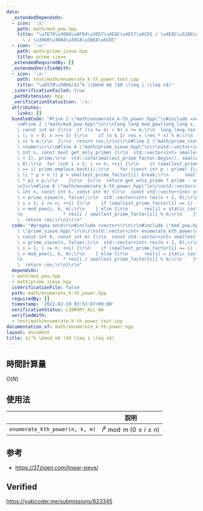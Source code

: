 ```yaml
---
data:
  _extendedDependsOn:
  - icon: ':x:'
    path: math/mod_pow.hpp
    title: "\u7E70\u308A\u8FD4\u3057\u4E8C\u4E57\u6CD5 / \u4E8C\u5206\u7D2F\u4E57\u6CD5\
      \ / \u30D0\u30A4\u30CA\u30EA\u6CD5"
  - icon: ':x:'
    path: math/prime_sieve.hpp
    title: prime sieve
  _extendedRequiredBy: []
  _extendedVerifiedWith:
  - icon: ':x:'
    path: test/math/enumerate_k-th_power.test.cpp
    title: "\u6570\u5B66/$i^k \\bmod m$ ($0 \\leq i \\leq n$)"
  _isVerificationFailed: true
  _pathExtension: hpp
  _verificationStatusIcon: ':x:'
  attributes:
    links: []
  bundledCode: "#line 2 \"math/enumerate_k-th_power.hpp\"\n#include <vector>\r\n\r\
    \n#line 2 \"math/mod_pow.hpp\"\n\r\nlong long mod_pow(long long x, long long n,\
    \ const int m) {\r\n  if ((x %= m) < 0) x += m;\r\n  long long res = 1;\r\n  for\
    \ (; n > 0; n >>= 1) {\r\n    if (n & 1) res = (res * x) % m;\r\n    x = (x *\
    \ x) % m;\r\n  }\r\n  return res;\r\n}\r\n#line 2 \"math/prime_sieve.hpp\"\n#include\
    \ <numeric>\r\n#line 4 \"math/prime_sieve.hpp\"\n\r\nstd::vector<int> prime_sieve(const\
    \ int n, const bool get_only_prime) {\r\n  std::vector<int> smallest_prime_factor(n\
    \ + 1), prime;\r\n  std::iota(smallest_prime_factor.begin(), smallest_prime_factor.end(),\
    \ 0);\r\n  for (int i = 2; i <= n; ++i) {\r\n    if (smallest_prime_factor[i]\
    \ == i) prime.emplace_back(i);\r\n    for (const int p : prime) {\r\n      if\
    \ (i * p > n || p > smallest_prime_factor[i]) break;\r\n      smallest_prime_factor[i\
    \ * p] = p;\r\n    }\r\n  }\r\n  return get_only_prime ? prime : smallest_prime_factor;\r\
    \n}\r\n#line 6 \"math/enumerate_k-th_power.hpp\"\n\r\nstd::vector<int> enumerate_kth_power(const\
    \ int n, const int k, const int m) {\r\n  const std::vector<int> smallest_prime_factor\
    \ = prime_sieve(n, false);\r\n  std::vector<int> res(n + 1, 0);\r\n  for (int\
    \ i = 1; i <= n; ++i) {\r\n    if (smallest_prime_factor[i] == i) {\r\n      res[i]\
    \ = mod_pow(i, k, m);\r\n    } else {\r\n      res[i] = static_cast<long long>(res[smallest_prime_factor[i]])\r\
    \n               * res[i / smallest_prime_factor[i]] % m;\r\n    }\r\n  }\r\n\
    \  return res;\r\n}\r\n"
  code: "#pragma once\r\n#include <vector>\r\n\r\n#include \"mod_pow.hpp\"\r\n#include\
    \ \"prime_sieve.hpp\"\r\n\r\nstd::vector<int> enumerate_kth_power(const int n,\
    \ const int k, const int m) {\r\n  const std::vector<int> smallest_prime_factor\
    \ = prime_sieve(n, false);\r\n  std::vector<int> res(n + 1, 0);\r\n  for (int\
    \ i = 1; i <= n; ++i) {\r\n    if (smallest_prime_factor[i] == i) {\r\n      res[i]\
    \ = mod_pow(i, k, m);\r\n    } else {\r\n      res[i] = static_cast<long long>(res[smallest_prime_factor[i]])\r\
    \n               * res[i / smallest_prime_factor[i]] % m;\r\n    }\r\n  }\r\n\
    \  return res;\r\n}\r\n"
  dependsOn:
  - math/mod_pow.hpp
  - math/prime_sieve.hpp
  isVerificationFile: false
  path: math/enumerate_k-th_power.hpp
  requiredBy: []
  timestamp: '2022-02-19 03:53:07+09:00'
  verificationStatus: LIBRARY_ALL_WA
  verifiedWith:
  - test/math/enumerate_k-th_power.test.cpp
documentation_of: math/enumerate_k-th_power.hpp
layout: document
title: $i^k \bmod m$ ($0 \leq i \leq n$)
---
```



## 時間計算量

$O(N)$


## 使用法

||説明|
|:--:|:--:|
|`enumerate_kth_power(n, k, m)`|$i^k \bmod m$ ($0 \leq i \leq n$)|


## 参考

- https://37zigen.com/linear-sieve/


## Verified

https://yukicoder.me/submissions/623345
